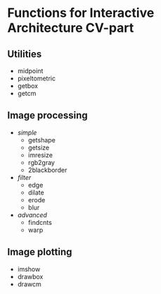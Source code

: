 # Functions for Interactive Architecture CV-part

## Utilities

- midpoint
- pixeltometric
- getbox
- getcm

## Image processing

- _simple_
  - getshape
  - getsize 
  - imresize
  - rgb2gray
  - 2blackborder
- _filter_
  - edge
  - dilate
  - erode
  - blur
- _advanced_
  - findcnts
  - warp

## Image plotting

- imshow
- drawbox
- drawcm
